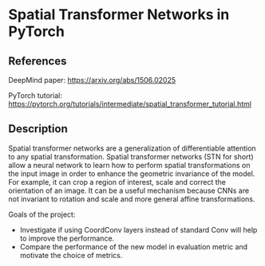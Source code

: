 # Spatial Transformer Networks in PyTorch

## References

DeepMind paper: https://arxiv.org/abs/1506.02025

PyTorch tutorial: https://pytorch.org/tutorials/intermediate/spatial_transformer_tutorial.html

## Description

Spatial transformer networks are a generalization of differentiable attention to any spatial transformation. Spatial transformer networks (STN for short) allow a neural network to learn how to perform spatial transformations on the input image in order to enhance the geometric invariance of the model. For example, it can crop a region of interest, scale and correct the orientation of an image. It can be a useful mechanism because CNNs are not invariant to rotation and scale and more general affine transformations. 

Goals of the project:

- Investigate if using CoordConv layers instead of standard Conv will help to improve the performance.
- Compare the performance of the new model in evaluation metric and motivate the choice of metrics.
